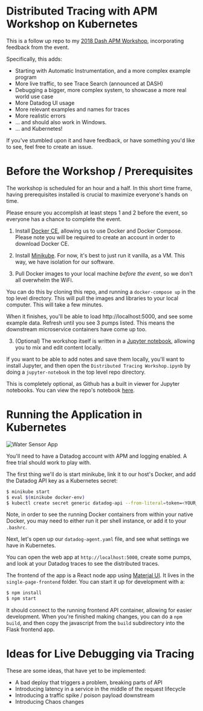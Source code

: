 # Distributed Tracing with APM Workshop on Kubernetes

This is a follow up repo to my [2018 Dash APM Workshop](https://github.com/burningion/dash-apm-workshop), incorporating feedback from the event.

Specifically, this adds:

* Starting with Automatic Instrumentation, and a more complex example program
* More live traffic, to see Trace Search (announced at DASH)
* Debugging a bigger, more complex system, to showcase a more real world use case
* More Datadog UI usage
* More relevant examples and names for traces
* More realistic errors 
* ... and should also work in Windows.
* ... and Kubernetes!

If you've stumbled upon it and have feedback, or have something you'd  like to see, feel free to create an issue.

# Before the Workshop / Prerequisites

The workshop is scheduled for an hour and a half. In this short time frame, having prerequisites installed is crucial to maximize everyone's hands on time.

Please ensure you accomplish at least steps 1 and 2 before the event, so everyone has a chance to complete the event.

1. Install [Docker CE](https://store.docker.com/search?type=edition&offering=community), allowing us to use Docker and Docker Compose. Please note you will be required to create an account in order to download Docker CE.

2. Install [Minikube](https://kubernetes.io/docs/tasks/tools/install-minikube/). For now, it's best to just run it vanilla, as a VM. This way, we have isolation for our software.

3. Pull Docker images to your local machine *before the event*, so we don't all overwhelm the WiFi. 

You can do this by cloning this repo, and running a `docker-compose up` in the top level directory. This will pull the images and libraries to your local computer. This will take a few minutes. 

When it finishes, you'll be able to load http://localhost:5000, and see some example data. Refresh until you see 3 pumps listed. This means the downstream microservice containers have come up too.

3. (Optional) The workshop itself is written in a [Jupyter notebook](http://jupyter.org/), allowing you to mix and edit content locally. 

If you want to be able to add notes and save them locally, you'll want to install Jupyter, and then open the `Distributed Tracing Workshop.ipynb` by doing a `jupyter-notebook` in the top level repo directory.

This is completely optional, as Github has a built in viewer for Jupyter notebooks. You can view the repo's notebook [here](https://github.com/burningion/distributed-tracing-with-apm-workshop/blob/master/Distributed%20Tracing%20Workshop.ipynb).

# Running the Application in Kubernetes

![Water Sensor App](https://github.com/burningion/distributed-tracing-with-apm-workshop/raw/master/images/dashboard.png)

You'll need to have a Datadog account with APM and logging enabled. A free trial should work to play with.

The first thing we'll do is start minikube, link it to our host's Docker, and add the Datadog API key as a Kubernetes secret:

```bash
$ minikube start
$ eval $(minikube docker-env)
$ kubectl create secret generic datadog-api --from-literal=token=<YOUR_DATADOG_API_KEY>
```

Note, in order to see the running Docker containers from within your native Docker, you may need to either run it per shell instance, or add it to your `.bashrc`.

Next, let's open up our `datadog-agent.yaml` file, and see what settings we have in Kubernetes.

You can open the web app at `http://localhost:5000`, create some pumps, and look at your Datadog traces to see the distributed traces.

The frontend of the app is a React node app using [Material UI](https://material-ui.com/). It lives in the `single-page-frontend` folder. You can start it up for development with a:

```bash
$ npm install
$ npm start
```

It should connect to the running frontend API container, allowing for easier development. When you're finished making changes, you can do a `npm build`, and then copy the javascript from the `build` subdirectory into the Flask frontend app.

# Ideas for Live Debugging via Tracing

These are some ideas, that have yet to be implemented:

* A bad deploy that triggers a problem, breaking parts of API
* Introducing latency in a service in the middle of the request lifecycle
* Introducing a traffic spike / poison payload downstream
* Introducing Chaos changes
